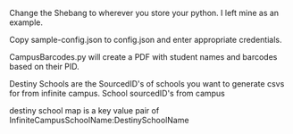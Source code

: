 Change the Shebang to wherever you store your python. I left mine as an example.

Copy sample-config.json to config.json and enter appropriate credentials.

CampusBarcodes.py will create a PDF with student names and barcodes based on their PID.

Destiny Schools are the SourcedID's of schools you want to generate csvs for from infinite campus. School sourcedID's from campus

destiny school map is a key value pair of InfiniteCampusSchoolName:DestinySchoolName
